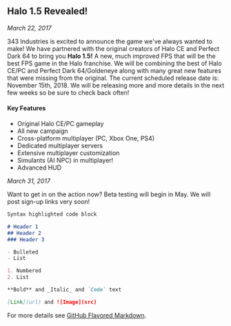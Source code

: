 ## Halo 1.5 Revealed!

_March 22, 2017_

343 Industries is excited to announce the game we've always wanted to make! We have partnered with the original creators of Halo CE and Perfect Dark 64 to bring you **Halo 1.5!** A new, much improved FPS that will be the best FPS game in the Halo franchise. We will be combining the best of Halo CE/PC and Perfect Dark 64/Goldeneye along with many great new features that were missing from the original. The current scheduled release date is: November 15th, 2018. We will be releasing more and more details in the next few weeks so be sure to check back often!

#### Key Features
- Original Halo CE/PC gameplay
- All new campaign
- Cross-platform multiplayer (PC, Xbox One, PS4)
- Dedicated multiplayer servers
- Extensive multiplayer customization
- Simulants (AI NPC) in multiplayer!
- Advanced HUD

_March 31, 2017_

Want to get in on the action now? Beta testing will begin in May. We will post sign-up links very soon!

```markdown
Syntax highlighted code block

# Header 1
## Header 2
### Header 3

- Bulleted
- List

1. Numbered
2. List

**Bold** and _Italic_ and `Code` text

[Link](url) and ![Image](src)
```

For more details see [GitHub Flavored Markdown](https://guides.github.com/features/mastering-markdown/).
